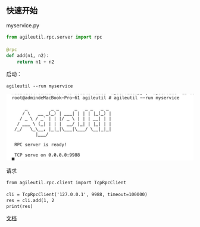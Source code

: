 ## 快速开始
myservice.py
```python
from agileutil.rpc.server import rpc

@rpc
def add(n1, n2):
    return n1 + n2
```
启动：
```shell
agileutil --run myservice
```
![pic1.jpeg](./docs/pic1.jpeg)


请求
```
from agileutil.rpc.client import TcpRpcClient

cli = TcpRpcClient('127.0.0.1', 9988, timeout=100000)
res = cli.add(1, 2
print(res)
```

[文档](./DETAIL.md)